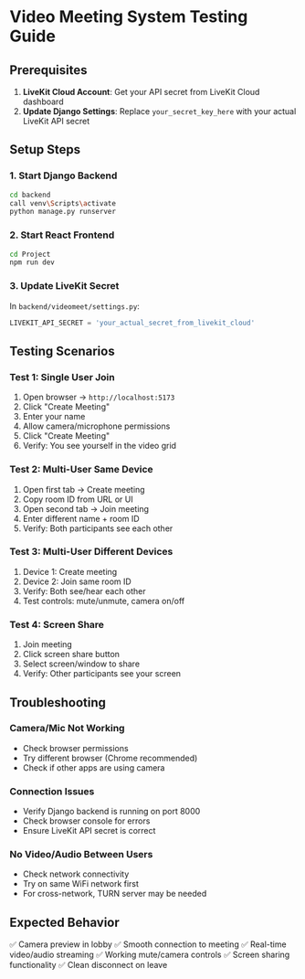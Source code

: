 # Video Meeting System Testing Guide

## Prerequisites
1. **LiveKit Cloud Account**: Get your API secret from LiveKit Cloud dashboard
2. **Update Django Settings**: Replace `your_secret_key_here` with your actual LiveKit API secret

## Setup Steps

### 1. Start Django Backend
```bash
cd backend
call venv\Scripts\activate
python manage.py runserver
```

### 2. Start React Frontend
```bash
cd Project
npm run dev
```

### 3. Update LiveKit Secret
In `backend/videomeet/settings.py`:
```python
LIVEKIT_API_SECRET = 'your_actual_secret_from_livekit_cloud'
```

## Testing Scenarios

### Test 1: Single User Join
1. Open browser → `http://localhost:5173`
2. Click "Create Meeting"
3. Enter your name
4. Allow camera/microphone permissions
5. Click "Create Meeting"
6. Verify: You see yourself in the video grid

### Test 2: Multi-User Same Device
1. Open first tab → Create meeting
2. Copy room ID from URL or UI
3. Open second tab → Join meeting
4. Enter different name + room ID
5. Verify: Both participants see each other

### Test 3: Multi-User Different Devices
1. Device 1: Create meeting
2. Device 2: Join same room ID
3. Verify: Both see/hear each other
4. Test controls: mute/unmute, camera on/off

### Test 4: Screen Share
1. Join meeting
2. Click screen share button
3. Select screen/window to share
4. Verify: Other participants see your screen

## Troubleshooting

### Camera/Mic Not Working
- Check browser permissions
- Try different browser (Chrome recommended)
- Check if other apps are using camera

### Connection Issues
- Verify Django backend is running on port 8000
- Check browser console for errors
- Ensure LiveKit API secret is correct

### No Video/Audio Between Users
- Check network connectivity
- Try on same WiFi network first
- For cross-network, TURN server may be needed

## Expected Behavior
✅ Camera preview in lobby
✅ Smooth connection to meeting
✅ Real-time video/audio streaming
✅ Working mute/camera controls
✅ Screen sharing functionality
✅ Clean disconnect on leave